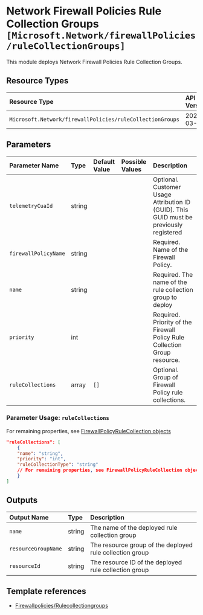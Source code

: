 # Network Firewall Policies Rule Collection Groups `[Microsoft.Network/firewallPolicies/ruleCollectionGroups]`

This module deploys Network Firewall Policies Rule Collection Groups.

## Resource Types

| Resource Type | API Version |
| :-- | :-- |
| `Microsoft.Network/firewallPolicies/ruleCollectionGroups` | 2021-03-01 |

## Parameters

| Parameter Name | Type | Default Value | Possible Values | Description |
| :-- | :-- | :-- | :-- | :-- |
| `telemetryCuaId` | string |  |  | Optional. Customer Usage Attribution ID (GUID). This GUID must be previously registered |
| `firewallPolicyName` | string |  |  | Required. Name of the Firewall Policy. |
| `name` | string |  |  | Required. The name of the rule collection group to deploy |
| `priority` | int |  |  | Required. Priority of the Firewall Policy Rule Collection Group resource. |
| `ruleCollections` | array | `[]` |  | Optional. Group of Firewall Policy rule collections. |

### Parameter Usage: `ruleCollections`

For remaining properties, see [FirewallPolicyRuleCollection objects](https://docs.microsoft.com/en-us/azure/templates/microsoft.network/firewallpolicies/rulecollectiongroups?tabs=json#firewallpolicyrulecollection-objects)

```json
"ruleCollections": [
    {
    "name": "string",
    "priority": "int",
    "ruleCollectionType": "string"
    // For remaining properties, see FirewallPolicyRuleCollection objects
    }
]
```

## Outputs

| Output Name | Type | Description |
| :-- | :-- | :-- |
| `name` | string | The name of the deployed rule collection group |
| `resourceGroupName` | string | The resource group of the deployed rule collection group |
| `resourceId` | string | The resource ID of the deployed rule collection group |

## Template references

- [Firewallpolicies/Rulecollectiongroups](https://docs.microsoft.com/en-us/azure/templates/Microsoft.Network/2021-03-01/firewallPolicies/ruleCollectionGroups)
